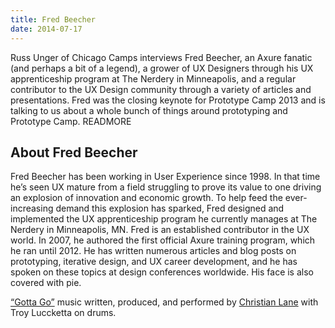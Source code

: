 ```yaml
---
title: Fred Beecher
date: 2014-07-17
---
```


Russ Unger of Chicago Camps interviews Fred Beecher, an Axure fanatic (and perhaps a bit of a legend), a grower of UX Designers through his UX apprenticeship program at The Nerdery in Minneapolis, and a regular contributor to the UX Design community through a variety of articles and presentations. Fred was the closing keynote for Prototype Camp 2013 and is talking to us about a whole bunch of things around prototyping and Prototype Camp. READMORE

## About Fred Beecher

Fred Beecher has been working in User Experience since 1998. In that time he&#8217;s seen UX mature from a field struggling to prove its value to one driving an explosion of innovation and economic growth. To help feed the ever-increasing demand this explosion has sparked, Fred designed and implemented the UX apprenticeship program he currently manages at The Nerdery in Minneapolis, MN. Fred is an established contributor in the UX world. In 2007, he authored the first official Axure training program, which he ran until 2012. He has written numerous articles and blog posts on prototyping, iterative design, and UX career development, and he has spoken on these topics at design conferences worldwide. His face is also covered with pie.

<a href="https://soundcloud.com/clane01/04-gotta-go" rel="nofollow">&#8220;Gotta Go&#8221;</a> music written, produced, and performed by <a href="https://twitter.com/christianlane01" rel="nofollow">Christian Lane</a> with Troy Luccketta on drums.
